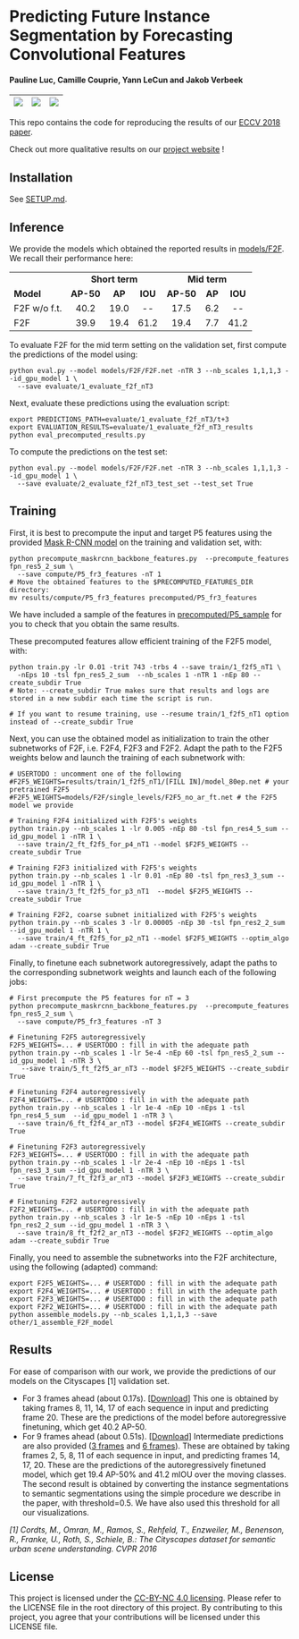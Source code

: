 # Predicting Future Instance Segmentation by Forecasting Convolutional Features
#### Pauline Luc, Camille Couprie, Yann LeCun and Jakob Verbeek

| ![](examples/seq1.gif) | ![](examples/seq2.gif) | ![](examples/seq3.gif) |
| ---------------------- | ---------------------- | ---------------------- |


This repo contains the code for reproducing the results of our [ECCV 2018 paper](https://arxiv.org/pdf/1803.11496.pdf).


Check out more qualitative results on our [project website](http://thoth.inrialpes.fr/people/pluc/instpred2018) !

## Installation

See [SETUP.md](SETUP.md).

## Inference

We provide the models which obtained the reported results in [models/F2F](models/F2F). We recall their performance here:

<table>
  <tr>
    <td></td>
    <td colspan="3" align="center"><b>Short term</td>
    <td colspan="3" align="center"><b>Mid term</td>
  </tr>
  <tr>
    <td><b>Model</td>
    <td align="center"><b>AP-50</td>
    <td align="center"><b>AP</td>
    <td align="center"><b>IOU</td>
    <td align="center"><b>AP-50</td>
    <td align="center"><b>AP</td>
    <td align="center"><b>IOU</td>
  </tr>
  <tr>
      <td>F2F w/o f.t.</td>
      <td align="center">40.2</td>
      <td align="center">19.0</td>
      <td align="center">--</td>
      <td align="center">17.5</td>
      <td align="center">6.2</td>
      <td align="center">--</td>
  </tr>
  <tr>
      <td>F2F</td>
      <td align="center">39.9</td>
      <td align="center">19.4</td>
      <td align="center">61.2</td>
      <td align="center">19.4</td>
      <td align="center">7.7</td>
      <td align="center">41.2</td>
  </tr>
</table>


To evaluate F2F for the mid term setting on the validation set, first compute the predictions of the model using:
```
python eval.py --model models/F2F/F2F.net -nTR 3 --nb_scales 1,1,1,3 --id_gpu_model 1 \
  --save evaluate/1_evaluate_f2f_nT3
```

Next, evaluate these predictions using the evaluation script:
```
export PREDICTIONS_PATH=evaluate/1_evaluate_f2f_nT3/t+3
export EVALUATION_RESULTS=evaluate/1_evaluate_f2f_nT3_results
python eval_precomputed_results.py
```

To compute the predictions on the test set:
```
python eval.py --model models/F2F/F2F.net -nTR 3 --nb_scales 1,1,1,3 --id_gpu_model 1 \
  --save evaluate/2_evaluate_f2f_nT3_test_set --test_set True
```

## Training

First, it is best to precompute the input and target P5 features using the provided [Mask R-CNN model](models/maskrcnn/ResNet-50-FPN-coco_init_e2e_cityscapes_finetuned/) on the training and validation set, with:
```
python precompute_maskrcnn_backbone_features.py  --precompute_features fpn_res5_2_sum \
  --save compute/P5_fr3_features -nT 1
# Move the obtained features to the $PRECOMPUTED_FEATURES_DIR directory:
mv results/compute/P5_fr3_features precomputed/P5_fr3_features
```

We have included a sample of the features in [precomputed/P5_sample](precomputed/P5_sample) for you to check that you obtain the same results.

These precomputed features allow efficient training of the F2F5 model, with:

```
python train.py -lr 0.01 -trit 743 -trbs 4 --save train/1_f2f5_nT1 \
  -nEps 10 -tsl fpn_res5_2_sum  --nb_scales 1 -nTR 1 -nEp 80 --create_subdir True
# Note: --create_subdir True makes sure that results and logs are stored in a new subdir each time the script is run.

# If you want to resume training, use --resume train/1_f2f5_nT1 option instead of --create_subdir True
```

Next, you can use the obtained model as initialization to train the other subnetworks of F2F, i.e. F2F4, F2F3 and F2F2.
Adapt the path to the F2F5 weights below and launch the training of each subnetwork with:

```
# USERTODO : uncomment one of the following
#F2F5_WEIGHTS=results/train/1_f2f5_nT1/[FILL IN]/model_80ep.net # your pretrained F2F5
#F2F5_WEIGHTS=models/F2F/single_levels/F2F5_no_ar_ft.net # the F2F5 model we provide

# Training F2F4 initialized with F2F5's weights
python train.py --nb_scales 1 -lr 0.005 -nEp 80 -tsl fpn_res4_5_sum --id_gpu_model 1 -nTR 1 \
  --save train/2_ft_f2f5_for_p4_nT1 --model $F2F5_WEIGHTS --create_subdir True

# Training F2F3 initialized with F2F5's weights
python train.py --nb_scales 1 -lr 0.01 -nEp 80 -tsl fpn_res3_3_sum --id_gpu_model 1 -nTR 1 \
  --save train/3_ft_f2f5_for_p3_nT1  --model $F2F5_WEIGHTS --create_subdir True

# Training F2F2, coarse subnet initialized with F2F5's weights
python train.py --nb_scales 3 -lr 0.00005 -nEp 30 -tsl fpn_res2_2_sum --id_gpu_model 1 -nTR 1 \
  --save train/4_ft_f2f5_for_p2_nT1 --model $F2F5_WEIGHTS --optim_algo adam --create_subdir True
```

Finally, to finetune each subnetwork autoregressively, adapt the paths to the corresponding subnetwork weights and launch each of the following jobs:

```
# First precompute the P5 features for nT = 3
python precompute_maskrcnn_backbone_features.py  --precompute_features fpn_res5_2_sum \
  --save compute/P5_fr3_features -nT 3

# Finetuning F2F5 autoregressively
F2F5_WEIGHTS=... # USERTODO : fill in with the adequate path
python train.py --nb_scales 1 -lr 5e-4 -nEp 60 -tsl fpn_res5_2_sum --id_gpu_model 1 -nTR 3 \
   --save train/5_ft_f2f5_ar_nT3 --model $F2F5_WEIGHTS --create_subdir True

# Finetuning F2F4 autoregressively
F2F4_WEIGHTS=... # USERTODO : fill in with the adequate path
python train.py --nb_scales 1 -lr 1e-4 -nEp 10 -nEps 1 -tsl fpn_res4_5_sum  --id_gpu_model 1 -nTR 3 \
  --save train/6_ft_f2f4_ar_nT3 --model $F2F4_WEIGHTS --create_subdir True

# Finetuning F2F3 autoregressively
F2F3_WEIGHTS=... # USERTODO : fill in with the adequate path
python train.py --nb_scales 1 -lr 2e-4 -nEp 10 -nEps 1 -tsl fpn_res3_3_sum --id_gpu_model 1 -nTR 3 \
  --save train/7_ft_f2f3_ar_nT3 --model $F2F3_WEIGHTS --create_subdir True

# Finetuning F2F2 autoregressively
F2F2_WEIGHTS=... # USERTODO : fill in with the adequate path
python train.py --nb_scales 3 -lr 1e-5 -nEp 10 -nEps 1 -tsl fpn_res2_2_sum --id_gpu_model 1 -nTR 3 \
  --save train/8_ft_f2f2_ar_nT3 --model $F2F2_WEIGHTS --optim_algo adam --create_subdir True
```

Finally, you need to assemble the subnetworks into the F2F architecture, using the following (adapted) command:
```
export F2F5_WEIGHTS=... # USERTODO : fill in with the adequate path
export F2F4_WEIGHTS=... # USERTODO : fill in with the adequate path
export F2F3_WEIGHTS=... # USERTODO : fill in with the adequate path
export F2F2_WEIGHTS=... # USERTODO : fill in with the adequate path
python assemble_models.py --nb_scales 1,1,1,3 --save other/1_assemble_F2F_model
```

## Results

For ease of comparison with our work, we provide the predictions of our models on the Cityscapes [1] validation set.
- For 3 frames ahead (about 0.17s). [[Download]](precomputed/predictions/f2f_nT1_ishexcx9to.tar.gz)
This one is obtained by taking frames 8, 11, 14, 17 of each sequence in input and predicting frame 20. These are the predictions of the model before autoregressive finetuning, which get 40.2 AP-50.
- For 9 frames ahead (about 0.51s). [[Download]](precomputed/predictions/f2f_ft_nT3_t%2B3_qqu04edgr0.tar.gz) Intermediate predictions are also provided ([3 frames](precomputed/predictions/f2f_ft_nT3_t%2B1_qqu04edgr0.tar.gz) and [6 frames](precomputed/predictions/f2f_ft_nT3_t%2B2_qqu04edgr0.tar.gz)).
These are obtained by taking frames 2, 5, 8, 11 of each sequence in input, and predicting frames 14, 17, 20. These are the predictions of the autoregressively finetuned model, which get 19.4 AP-50% and 41.2 mIOU over the moving classes. The second result is obtained by converting the instance segmentations to semantic segmentations using the simple procedure we describe in the paper, with threshold=0.5. We have also used this threshold for all our visualizations.

*[1] Cordts, M., Omran, M., Ramos, S., Rehfeld, T., Enzweiler, M., Benenson, R., Franke, U., Roth, S., Schiele, B.: The Cityscapes dataset for semantic urban scene understanding. CVPR 2016*

## License 
This project is licensed under the [CC-BY-NC 4.0 licensing](https://creativecommons.org/licenses/by-nc/4.0/legalcode). Please refer to the LICENSE file in the root directory of this project. By contributing to this project, you agree that your contributions will be licensed under this LICENSE file.
